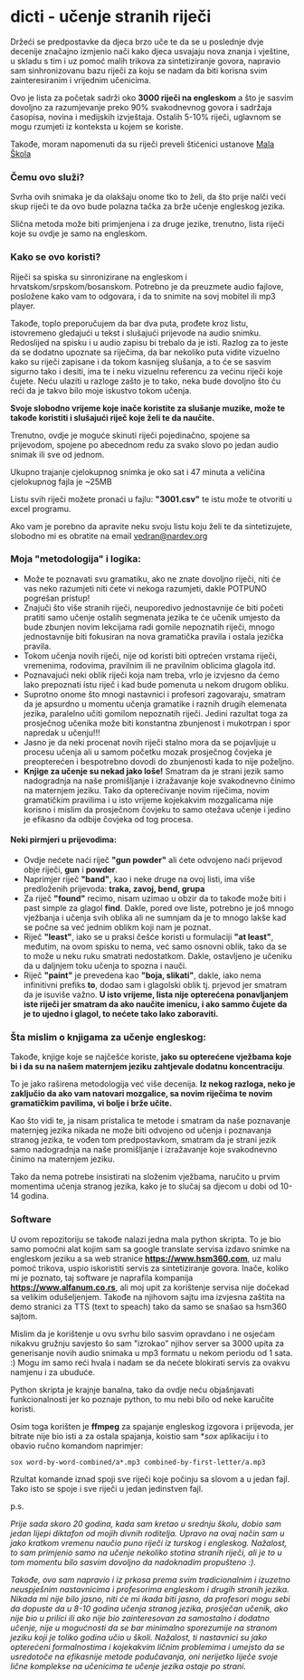 # dicti - učenje stranih riječi

Držeći se predpostavke da djeca brzo uče te da se u poslednje dvje decenije značajno izmjenio nači kako djeca usvajaju nova znanja i vještine, u skladu s tim i uz pomoć malih trikova za sintetiziranje govora, napravio sam sinhronizovanu bazu riječi za koju se nadam da  biti korisna svim zainteresiranim i vrijednim učenicima.

Ovo je lista za početak sadrži oko **3000 riječi na engleskom** a što je sasvim dovoljno za razumjevanje preko 90% svakodnevnog govora i sadržaja časopisa, novina i medijskih izvještaja. Ostalih 5-10% riječi, uglavnom se mogu rzumjeti iz konteksta u kojem se koriste.

Takođe, moram napomenuti da su riječi preveli štićenici ustanove [Mala Škola](http://malaskola.org)

### Čemu ovo služi?

Svrha ovih snimaka je da olakšaju onome tko to želi, da što prije nalči veći skup riječi te da ovo bude polazna tačka za brže učenje engleskog jezika.

Slična metoda može biti primjenjena i za druge jezike, trenutno, lista riječi koje su ovdje je samo na engleskom.

### Kako se ovo koristi?

Riječi sa spiska su sinronizirane na engleskom i hrvatskom/srpskom/bosanskom.
Potrebno je da preuzmete audio fajlove, posložene kako vam to odgovara, i da to snimite na sovj mobitel ili mp3 player.

Takođe, toplo preporučujem da bar dva puta, prođete kroz listu, istovremeno gledajući u tekst i slušajući prijevode na audio snimku.
Redoslijed na spisku i u audio zapisu bi trebalo da je isti.
Razlog za to jeste da se dodatno upoznate sa riječima, da bar nekoliko puta vidite vizuelno kako su riječi zapisane i da tokom kasnijeg slušanja, a to će se sasvim sigurno tako i desiti, ima te i neku vizuelnu referencu za većinu riječi koje čujete.
Neću ulaziti u razloge zašto je to tako, neka bude dovoljno što ću reći da je takvo bilo moje iskustvo tokom učenja.

**Svoje slobodno vrijeme koje inače koristite za slušanje muzike, može te takođe koristiti i slušajući riječ koje želi te da naučite.**

Trenutno, ovdje je moguće skinuti riječi pojedinačno, spojene sa prijevodom, spojene po abecednom redu za svako slovo po jedan audio snimak ili sve od jednom.

Ukupno trajanje cjelokupnog snimka je oko sat i 47 minuta a veličina cjelokupnog fajla je ~25MB

Listu svih riječi možete pronaći u fajlu: **"3001.csv"** te istu može te otvoriti u excel programu.

Ako vam je porebno da apravite neku svoju listu koju želi te da sintetizujete, slobodno mi es obratite na email vedran@nardev.org

### Moja "metodologija" i logika:

- Može te poznavati svu gramatiku, ako ne znate dovoljno riječi, niti će vas neko razumjeti niti ćete vi nekoga razumjeti, dakle POTPUNO pogrešan pristup!
- Znajuči što više stranih riječi, neuporedivo jednostavnije će biti početi pratiti samo učenje ostalih segmenata jezika te će učenik umjesto da bude zbunjen novim lekcijama radi gomile nepoznatih riječi, mnogo jednostavnije biti fokusiran na nova gramatička pravila i ostala jezička pravila.
- Tokom učenja novih riječi, nije od koristi biti optrećen vrstama riječi, vremenima, rodovima, pravilnim ili ne pravilnim oblicima glagola itd.
- Poznavajući neki oblik riječi koja nam treba, vrlo je izvjesno da ćemo lako prepoznati istu riječ i kad bude pomenuta u nekom drugom obliku.
- Suprotno onome što mnogi nastavnici i profesori zagovaraju, smatram da je apsurdno u momentu učenja gramatike i raznih drugih elemenata jezika, paralelno učiti gomilom nepoznatih riječi. Jedini razultat toga za prosječnog učenika može biti konstantna zbunjenost i mukotrpan i spor napredak u učenju!!!
- Jasno je da neki procenat novih riječi stalno mora da se pojavljuje u procesu učenja ali u samom početku mozak prosječnog čovjeka je preopterećen i bespotrebno dovodi do zbunjenosti kada to nije poželjno.
- **Knjige za učenje su nekad jako loše!** Smatram da je strani jezik samo nadogradnja na naše promišljanje i izražavanje koje svakodnevno činimo na maternjem jeziku. Tako da opterećivanje novim riječima, novim gramatičkim pravilima i u isto vrijeme kojekakvim mozgalicama nije korisno i mislim da prosječnom čovjeku to samo otežava učenje i jedino je efikasno da odbije čovjeka od tog procesa.

#### Neki pirmjeri u prijevodima:
- Ovdje nećete naći riječ **"gun powder"** ali ćete odvojeno naći prijevod obje riječi, **gun** i **powder**.
- Naprimjer riječ **"band"**, kao i neke druge na ovoj listi, ima više predloženih prijevoda: **traka, zavoj, bend, grupa**
- Za riječ **"found"** recimo, nisam uzimao u obzir da to takođe može biti i past simple za glagol **find**. Dakle, pored ove liste, potrebno je još mnogo vježbanja i učenja svih oblika ali ne sumnjam da je to mnogo lakše kad se počne sa već jednim oblikm koji nam je poznat.
- Riječ **"least"**, iako se u praksi češće koristi u formulaciji **"at least"**, međutim, na ovom spisku to nema, već samo osnovni oblik, tako da se to može u neku ruku smatrati nedostatkom. Dakle, ostavljeno je učeniku da u daljnjem toku učenja to spozna i nauči.
- Riječ **"paint"** je prevedena kao **"boja, slikati"**, dakle, iako nema infinitivni prefiks **to**, dodao sam i glagolski oblik tj. prjevod jer smatram da je isuviše važno. **U isto vrijeme, lista nije opterećena ponavljanjem iste riječi jer smatram da ako naučite imenicu, i ako sammo čujete da je to ujedno i glagol, to nećete tako lako zaboraviti.**

### Šta mislim o knjigama za učenje engleskog:

Takođe, knjige koje se najčešće koriste, **jako su opterećene vježbama koje bi i da su na našem maternjem jeziku zahtjevale dodatnu koncentraciju**.

To je jako raširena metodologija već više decenija. **Iz nekog razloga, neko je zaključio da ako vam natovari mozgalice, sa novim riječima te novim gramatičkim pavilima, vi bolje i brže učite.**

Kao što vidi te, ja nisam pristalica te metode i smatram da naše poznavanje maternjeg jezika nikada ne može biti odvojeno od učenja i poznavanja stranog jezika, te vođen tom predpostavkom, smatram da je strani jezik samo nadogradnja na naše promišljanje i izražavanje koje svakodnevno činimo na maternjem jeziku.

Tako da nema potrebe insistirati na složenim vježbama, naručito u prvim momentima učenja stranog jezika, kako je to slučaj sa djecom u dobi od 10-14 godina.


### Software

U ovom repozitoriju se takođe nalazi jedna mala python skripta. To je bio samo pomoćni alat kojim sam sa google translate servisa izdavo snimke na engleskom jeziku a sa web stranice **https://www.hsm360.com**, uz malu pomoć trikova, uspio iskoristiti servis za sintetiziranje govora. Inače, koliko mi je poznato, taj software je naprafila kompanija **https://www.alfanum.co.rs**, ali moj upit za korištenje servisa nije dočekad sa velikim odušeljenjem. Takođe na njihovom sajtu ima izvjesna zaštita na demo stranici za TTS (text to speach) tako da samo se snašao sa hsm360 sajtom.

Mislim da je korištenje u ovu svrhu bilo sasvim opravdano i ne osjećam nikakvu gružnju savjesto šo sam "izrokao" njihov server sa 3000 upita za generisanje novih audio snimaka u mp3 formatu u nekom periodu od 1 sata. :) Mogu im samo reći hvala i nadam se da nećete blokirati servis za ovakvu namjenu i za ubuduće.

Python skripta je krajnje banalna, tako da ovdje neću objašnjavati funkcionalnosti jer ko poznaje python, to mu nebi bilo od neke karučite koristi.

Osim toga korišten je **ffmpeg** za spajanje engleskog izgovora i prijevoda, jer bitrate nije bio isti a za ostala spajanja, koistio sam **sox* aplikaciju i to obavio ručno komandom naprimjer:
```
sox word-by-word-combined/a*.mp3 combined-by-first-letter/a.mp3
```
Rzultat komande iznad spoji sve riječi koje počinju sa slovom a u jedan fajl. Tako isto se spoje i sve riječi u jedan jedinstven fajl.

p.s.

*Prije sada skoro 20 godina, kada sam kretao u srednju školu, dobio sam jedan lijepi diktafon od mojih divnih roditelja. Upravo na ovaj način sam u jako kratkom vremenu naučio puno riječi iz turskog i engleskog. Nažalost, to sam primjenio samo na učenje nekoliko stotina stranih riječi, ali je to u tom momentu bilo sasvim dovoljno da nadoknadim propušteno :).*

*Takođe, ovo sam napravio i iz prkosa prema svim tradicionalnim i izuzetno neuspješnim nastavnicima i profesorima engleskom i drugih stranih jezika. Nikada mi nije bilo jasno, niti će mi ikada biti jasno, da profesori mogu sebi da dopuste da u 8-10 godina učenja stranog jezika, prosječan učenik, ako nije bio u prilici ili ako nije bio zainteresovan za samostalno i dodatno učenje, nije u mogućnosti da se bar minimalno sporezumije na stranom jeziku koji je toliko godina učio u školi.
Nažalost, ti nastavnici su jako opterećeni formalnostima i kojekakvim ličnim problemima i umejsto da se usredotoče na efikasnije metode podučavanja, oni nerijetko liječe svoje lične komplekse na učenicima te učenje jezika ostaje po strani.*